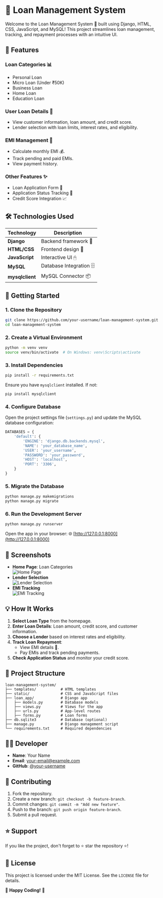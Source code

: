 # 💼 Loan Management System

Welcome to the Loan Management System 🚀 built using Django, HTML, CSS, JavaScript, and MySQL! This project streamlines loan management, tracking, and repayment processes with an intuitive UI.

## 🌟 Features

### Loan Categories 📊
- Personal Loan
- Micro Loan (Under ₹50K)
- Business Loan
- Home Loan
- Education Loan

### User Loan Details 📝
- View customer information, loan amount, and credit score.
- Lender selection with loan limits, interest rates, and eligibility.

### EMI Management 📅
- Calculate monthly EMI 💰.
- Track pending and paid EMIs.
- View payment history.

### Other Features ✨
- Loan Application Form 📄
- Application Status Tracking 🚦
- Credit Score Integration 📈

## 🛠 Technologies Used

| Technology  | Description               |
|-------------|---------------------------|
| **Django**  | Backend framework 🐍      |
| **HTML/CSS**| Frontend design 🎨        |
| **JavaScript** | Interactive UI 🖱       |
| **MySQL**   | Database Integration 🗄   |
| **mysqlclient** | MySQL Connector 📦     |

## 🚀 Getting Started

### 1. Clone the Repository
```bash
git clone https://github.com/your-username/loan-management-system.git
cd loan-management-system
```

### 2. Create a Virtual Environment
```bash
python -m venv venv
source venv/bin/activate  # On Windows: venv\Scripts\activate
```

### 3. Install Dependencies
```bash
pip install -r requirements.txt
```
Ensure you have `mysqlclient` installed. If not:
```bash
pip install mysqlclient
```

### 4. Configure Database
Open the project settings file (`settings.py`) and update the MySQL database configuration:
```python
DATABASES = {
    'default': {
        'ENGINE': 'django.db.backends.mysql',
        'NAME': 'your_database_name',
        'USER': 'your_username',
        'PASSWORD': 'your_password',
        'HOST': 'localhost',
        'PORT': '3306',
    }
}
```

### 5. Migrate the Database
```bash
python manage.py makemigrations
python manage.py migrate
```

### 6. Run the Development Server
```bash
python manage.py runserver
```
Open the app in your browser: 🌐 [http://127.0.0.1:8000](http://127.0.0.1:8000)

## 🎥 Screenshots

- **Home Page**: Loan Categories  
  ![Home Page](Screenshot-2024-12-16-074856.png)  
- **Lender Selection**  
  ![Lender Selection](Screenshot-2024-12-16-160914.png)  
- **EMI Tracking**  
  ![EMI Tracking](Screenshot-2024-12-16-161629.png)  

## 💡 How It Works

1. **Select Loan Type** from the homepage.  
2. **Enter Loan Details**: Loan amount, credit score, and customer information.  
3. **Choose a Lender** based on interest rates and eligibility.  
4. **Track Loan Repayment**:  
   - View EMI details 📆.  
   - Pay EMIs and track pending payments.  
5. **Check Application Status** and monitor your credit score.

## 📂 Project Structure

```
loan-management-system/
├── templates/           # HTML templates
├── static/              # CSS and JavaScript files
├── loan_app/            # Django app
│   ├── models.py        # Database models
│   ├── views.py         # Views for the app
│   ├── urls.py          # App-level routes
│   ├── forms.py         # Loan forms
├── db.sqlite3           # Database (optional)
├── manage.py            # Django management script
└── requirements.txt     # Required dependencies
```

## 👨‍💻 Developer

- **Name**: Your Name  
- **Email**: your-email@example.com  
- **GitHub**: [@your-username](https://github.com/your-username)  

## 🤝 Contributing

1. Fork the repository.  
2. Create a new branch: `git checkout -b feature-branch`.  
3. Commit changes: `git commit -m "Add new feature"`.  
4. Push to the branch: `git push origin feature-branch`.  
5. Submit a pull request.  

## ⭐ Support

If you like the project, don't forget to ⭐ star the repository ⭐!

## 📄 License

This project is licensed under the MIT License. See the `LICENSE` file for details.

🎉 **Happy Coding!** 🚀
